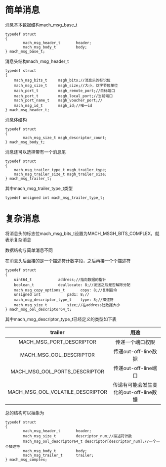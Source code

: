 # 简单消息

消息基本数据结构mach_msg_base_t

    typedef struct
    {
            mach_msg_header_t       header;
            mach_msg_body_t         body;
    } mach_msg_base_t;

消息头结构mach_msg_header_t

    typedef	struct 
    {
        mach_msg_bits_t	    msgh_bits;//消息头的标识位
        mach_msg_size_t	    msgh_size;//大小，以字节位单位
        mach_port_t		    msgh_remote_port;//目标端口
        mach_port_t		    msgh_local_port;//当前端口
        mach_port_name_t	msgh_voucher_port;//
        mach_msg_id_t		msgh_id;//唯一id
    } mach_msg_header_t;

消息体结构

    typedef struct
    {
            mach_msg_size_t msgh_descriptor_count;
    } mach_msg_body_t;

消息还可以选择带有一个消息尾

    typedef struct 
    {
        mach_msg_trailer_type_t	msgh_trailer_type;
        mach_msg_trailer_size_t	msgh_trailer_size;
    } mach_msg_trailer_t;

其中mach_msg_trailer_type_t类型

    typedef	unsigned int mach_msg_trailer_type_t;

# 复杂消息

将消息头的标志位mach_msg_bits_t设置为MACH_MSGH_BITS_COMPLEX，就表示复杂消息

数据结构与简单消息不同

在消息头后面接的是一个描述符计数字段，之后再接一个个描述符

    typedef struct
    {
        uint64_t			address;//指向数据的指针
        boolean_t     		deallocate: 8;//发送之后是否解除分配
        mach_msg_copy_options_t       copy: 8;//复制指令
        unsigned int     		pad1: 8;//
        mach_msg_descriptor_type_t    type: 8;//描述符
        mach_msg_size_t       	size;//在address处数据大小
    } mach_msg_ool_descriptor64_t;

其中mach_msg_descriptor_type_t已经定义的类型如下表

| trailer                         | 用途                               |
| :----------------------------:  | :----------------------------:    |
| MACH_MSG_PORT_DESCRIPTOR        | 传递一个端口权限                     |
| MACH_MSG_OOL_DESCRIPTOR         | 传递out-off-line数据                |
| MACH_MSG_OOL_PORTS_DESCRIPTOR   | 传递out-off-line端口                |
| MACH_MSG_OOL_VOLATILE_DESCRIPTOR| 传递有可能会发生变化的out-off-line数据 |

总的结构可以抽象为

    typedef struct
    {
            mach_msg_header_t       header;
            mach_msg_size_t         descriptor_num;//描述符计数
            mach_msg_ool_descriptor64_t descriptor[descriptor_num];//一个一个描述符
            mach_msg_body_t         body;
            mach_msg_trailer_t      trailer;
    } mach_msg_complex;

